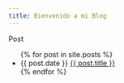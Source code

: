 ```yaml
---
title: Bienvenido a mi Blog
---
```

Post
<ul>
  {% for post in site.posts %}
    <li>
      {{ post.date }}
      <a href="{{ post.url }}">{{ post.title }}</a>
    </li>
  {% endfor %}
</ul>
